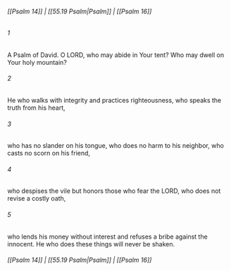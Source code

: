 
###### [[Psalm 14]] | [[55.19 Psalm|Psalm]] | [[Psalm 16]]

###### 1
A Psalm of David. O LORD, who may abide in Your tent? Who may dwell on Your holy mountain?
###### 2
He who walks with integrity and practices righteousness, who speaks the truth from his heart,
###### 3
who has no slander on his tongue, who does no harm to his neighbor, who casts no scorn on his friend,
###### 4
who despises the vile but honors those who fear the LORD, who does not revise a costly oath,
###### 5
who lends his money without interest and refuses a bribe against the innocent. He who does these things will never be shaken.

###### [[Psalm 14]] | [[55.19 Psalm|Psalm]] | [[Psalm 16]]
